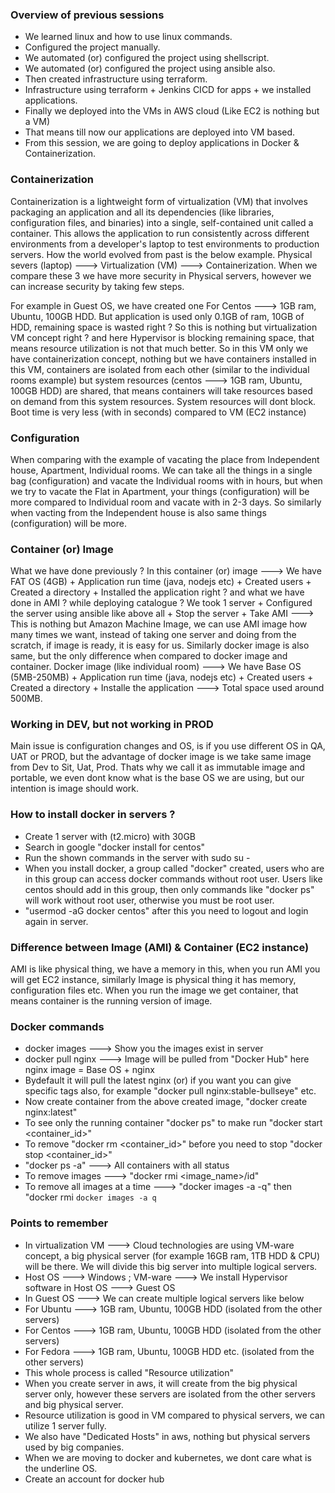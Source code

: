 ### Overview of previous sessions
- We learned linux and how to use linux commands.
- Configured the project manually.
- We automated (or) configured the project using shellscript.
- We automated (or) configured the project using ansible also.
- Then created infrastructure using terraform.
- Infrastructure using terraform + Jenkins CICD for apps + we installed applications.
- Finally we deployed into the VMs in AWS cloud (Like EC2 is nothing but a VM)
- That means till now our applications are deployed into VM based.
- From this session, we are going to deploy applications in Docker & Containerization.

### Containerization
Containerization is a lightweight form of virtualization (VM) that involves packaging an application and all its dependencies (like libraries, configuration files, and binaries) into a single, self-contained unit called a container. This allows the application to run consistently across different environments from a developer's laptop to test environments to production servers. How the world evolved from past is the below example.
Physical severs (laptop) ---> Virtualization (VM) ---> Containerization. When we compare these 3 we have more security in Physical servers, however we can increase security by taking few steps.

For example in Guest OS, we have created one For Centos ---> 1GB ram, Ubuntu, 100GB HDD. But application is used only 0.1GB of ram, 10GB of HDD, remaining space is wasted right ? So this is nothing but virtualization VM concept right ? and here Hypervisor is blocking remaining space, that means resource utilization is not that much better. So in this VM only we have containerization concept, nothing but we have containers installed in this VM, containers are isolated from each other (similar to the individual rooms example) but system resources (centos ---> 1GB ram, Ubuntu, 100GB HDD) are shared, that means containers will take resources based on demand from this system resources. System resources will dont block. Boot time is very less (with in seconds) compared to VM (EC2 instance)

### Configuration
When comparing with the example of vacating the place from Independent house, Apartment, Individual rooms. We can take all the things in a single bag (configuration) and vacate the Individual rooms with in hours, but when we try to vacate the Flat in Apartment, your things (configuration) will be more compared to Individual room and vacate with in 2-3 days. So similarly when vacting from the Independent house is also same things (configuration) will be more.

### Container (or) Image
What we have done previously ? In this container (or) image ---> We have FAT OS (4GB) + Application run time (java, nodejs etc) + Created users + Created a directory + Installed the application right ? and what we have done in AMI ? while deploying catalogue ? We took 1 server + Configured the server using ansible like above all + Stop the server + Take AMI ---> This is nothing but Amazon Machine Image, we can use AMI image how many times we want, instead of taking one server and doing from the scratch, if image is ready, it is easy for us. Similarly docker image is also same, but the only difference when compared to docker image and container.
Docker image (like individual room) ---> We have Base OS (5MB-250MB) + Application run time (java, nodejs etc) + Created users + Created a directory + Installe the application ---> Total space used around 500MB.

### Working in DEV, but not working in PROD 
Main issue is configuration changes and OS, is if you use different OS in QA, UAT or PROD, but the advantage of docker image is we take same image from Dev to Sit, Uat, Prod. Thats why we call it as immutable image and portable, we even dont know what is the base OS we are using, but our intention is image should work.

### How to install docker in servers ?
- Create 1 server with (t2.micro) with 30GB
- Search in google "docker install for centos"
- Run the shown commands in the server with sudo su -
- When you install docker, a group called "docker" created, users who are in this group can access docker
  commands without root user. Users like centos should add in this group, then only commands like "docker ps"
  will work without root user, otherwise you must be root user.
- "usermod -aG docker centos" after this you need to logout and login again in server.

### Difference between Image (AMI) & Container (EC2 instance)
AMI is like physical thing, we have a memory in this, when you run AMI you will get EC2 instance, similarly Image is physical thing it has memory, configuration files etc. When you run the image we get container, that means container is the running version of image.

### Docker commands
- docker images ---> Show you the images exist in server
- docker pull nginx ---> Image will be pulled from "Docker Hub" here nginx image = Base OS + nginx 
- Bydefault it will pull the latest nginx (or) if you want you can give specific tags also, for example
  "docker pull nginx:stable-bullseye" etc.
- Now create container from the above created image, "docker create nginx:latest"
- To see only the running container "docker ps" to make run "docker start <container_id>"
- To remove "docker rm <container_id>" before you need to stop "docker stop <container_id>"
- "docker ps -a" ---> All containers with all status
- To remove images ---> "docker rmi <image_name>/id"
- To remove all images at a time ---> "docker images -a -q" then "docker rmi `docker images -a q`

### Points to remember
- In virtualization VM ---> Cloud technologies are using VM-ware concept, a big physical server (for example
  16GB ram, 1TB HDD & CPU) will be there. We will divide this big server into multiple logical servers.
- Host OS ---> Windows ; VM-ware ---> We install Hypervisor software in Host OS ---> Guest OS
- In Guest OS ---> We can create multiple logical servers like below
- For Ubuntu ---> 1GB ram, Ubuntu, 100GB HDD (isolated from the other servers)
- For Centos ---> 1GB ram, Ubuntu, 100GB HDD (isolated from the other servers)
- For Fedora ---> 1GB ram, Ubuntu, 100GB HDD etc. (isolated from the other servers)
- This whole process is called "Resource utilization"
- When you create server in aws, it will create from the big physical server only, however these servers are
  isolated from the other servers and big physical server.
- Resource utilization is good in VM compared to physical servers, we can utilize 1 server fully.
- We also have "Dedicated Hosts" in aws, nothing but physical servers used by big companies.
- When we are moving to docker and kubernetes, we dont care what is the underline OS.
- Create an account for docker hub 
